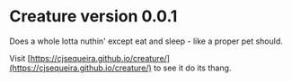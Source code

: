 # Creature version 0.0.1

Does a whole lotta nuthin' except eat and sleep - like a proper pet should.

Visit [https://cjsequeira.github.io/creature/](https://cjsequeira.github.io/creature/) to see it do its thang.
